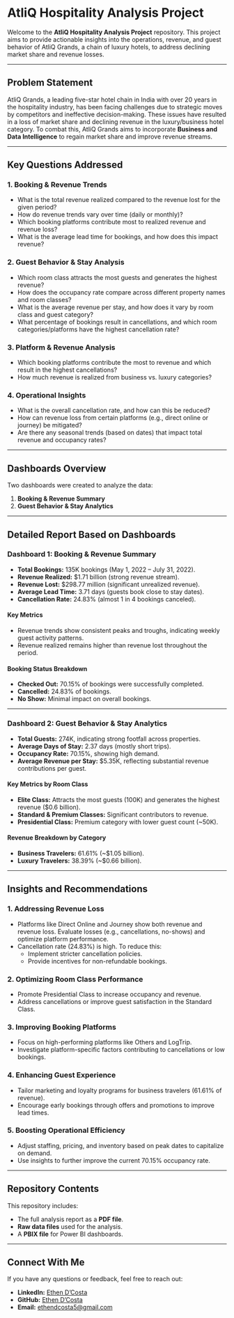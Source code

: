 # AtliQ Hospitality Analysis Project

Welcome to the **AtliQ Hospitality Analysis Project** repository. This project aims to provide actionable insights into the operations, revenue, and guest behavior of AtliQ Grands, a chain of luxury hotels, to address declining market share and revenue losses.

---

## Problem Statement

AtliQ Grands, a leading five-star hotel chain in India with over 20 years in the hospitality industry, has been facing challenges due to strategic moves by competitors and ineffective decision-making. These issues have resulted in a loss of market share and declining revenue in the luxury/business hotel category. To combat this, AtliQ Grands aims to incorporate **Business and Data Intelligence** to regain market share and improve revenue streams.

---

## Key Questions Addressed

### 1. Booking & Revenue Trends
- What is the total revenue realized compared to the revenue lost for the given period?
- How do revenue trends vary over time (daily or monthly)?
- Which booking platforms contribute most to realized revenue and revenue loss?
- What is the average lead time for bookings, and how does this impact revenue?

### 2. Guest Behavior & Stay Analysis
- Which room class attracts the most guests and generates the highest revenue?
- How does the occupancy rate compare across different property names and room classes?
- What is the average revenue per stay, and how does it vary by room class and guest category?
- What percentage of bookings result in cancellations, and which room categories/platforms have the highest cancellation rate?

### 3. Platform & Revenue Analysis
- Which booking platforms contribute the most to revenue and which result in the highest cancellations?
- How much revenue is realized from business vs. luxury categories?

### 4. Operational Insights
- What is the overall cancellation rate, and how can this be reduced?
- How can revenue loss from certain platforms (e.g., direct online or journey) be mitigated?
- Are there any seasonal trends (based on dates) that impact total revenue and occupancy rates?

---

## Dashboards Overview

Two dashboards were created to analyze the data:
1. **Booking & Revenue Summary**
2. **Guest Behavior & Stay Analytics**

---

## Detailed Report Based on Dashboards

### **Dashboard 1: Booking & Revenue Summary**
- **Total Bookings:** 135K bookings (May 1, 2022 – July 31, 2022).
- **Revenue Realized:** $1.71 billion (strong revenue stream).
- **Revenue Lost:** $298.77 million (significant unrealized revenue).
- **Average Lead Time:** 3.71 days (guests book close to stay dates).
- **Cancellation Rate:** 24.83% (almost 1 in 4 bookings canceled).

#### Key Metrics
- Revenue trends show consistent peaks and troughs, indicating weekly guest activity patterns.
- Revenue realized remains higher than revenue lost throughout the period.

#### Booking Status Breakdown
- **Checked Out:** 70.15% of bookings were successfully completed.
- **Cancelled:** 24.83% of bookings.
- **No Show:** Minimal impact on overall bookings.

---

### **Dashboard 2: Guest Behavior & Stay Analytics**
- **Total Guests:** 274K, indicating strong footfall across properties.
- **Average Days of Stay:** 2.37 days (mostly short trips).
- **Occupancy Rate:** 70.15%, showing high demand.
- **Average Revenue per Stay:** $5.35K, reflecting substantial revenue contributions per guest.

#### Key Metrics by Room Class
- **Elite Class:** Attracts the most guests (100K) and generates the highest revenue ($0.6 billion).
- **Standard & Premium Classes:** Significant contributors to revenue.
- **Presidential Class:** Premium category with lower guest count (~50K).

#### Revenue Breakdown by Category
- **Business Travelers:** 61.61% (~$1.05 billion).
- **Luxury Travelers:** 38.39% (~$0.66 billion).

---

## Insights and Recommendations

### 1. **Addressing Revenue Loss**
- Platforms like Direct Online and Journey show both revenue and revenue loss. Evaluate losses (e.g., cancellations, no-shows) and optimize platform performance.
- Cancellation rate (24.83%) is high. To reduce this:
  - Implement stricter cancellation policies.
  - Provide incentives for non-refundable bookings.

### 2. **Optimizing Room Class Performance**
- Promote Presidential Class to increase occupancy and revenue.
- Address cancellations or improve guest satisfaction in the Standard Class.

### 3. **Improving Booking Platforms**
- Focus on high-performing platforms like Others and LogTrip.
- Investigate platform-specific factors contributing to cancellations or low bookings.

### 4. **Enhancing Guest Experience**
- Tailor marketing and loyalty programs for business travelers (61.61% of revenue).
- Encourage early bookings through offers and promotions to improve lead times.

### 5. **Boosting Operational Efficiency**
- Adjust staffing, pricing, and inventory based on peak dates to capitalize on demand.
- Use insights to further improve the current 70.15% occupancy rate.

---

## Repository Contents

This repository includes:
- The full analysis report as a **PDF file**.
- **Raw data files** used for the analysis.
- A **PBIX file** for Power BI dashboards.

---

## Connect With Me

If you have any questions or feedback, feel free to reach out:
- **LinkedIn:** [Ethen D’Costa](https://www.linkedin.com/in/ethendcosta/)
- **GitHub:** [Ethen D’Costa](https://github.com/EthenDcosta5)
- **Email:** ethendcosta5@gmail.com
